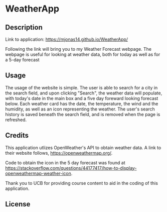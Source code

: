 # WeatherApp

## Description

Link to application: https://mjonas14.github.io/WeatherApp/

Following the link will bring you to my Weather Forecast webpage. The webpage is useful for looking at weather data, both for today as well as for a 5-day forecast

## Usage

The usage of the website is simple. The user is able to search for a city in the search field, and upon clicking "Search", the weather data will populate, with today's date in the main box and a five day foreward looking forecast below. Each weather card has the date, the temperature, the wind and the humidity, as well as an icon representing the weather. The user's search history is saved beneath the search field, and is removed when the page is refreshed. 

## Credits

This application utlizes OpenWeather's API to obtain weather data. A link to their website follows, https://openweathermap.org/.

Code to obtain the icon in the 5 day forecast was found at https://stackoverflow.com/questions/44177417/how-to-display-openweathermap-weather-icon.


Thank you to UCB for providing course content to aid in the coding of this application. 

## License

